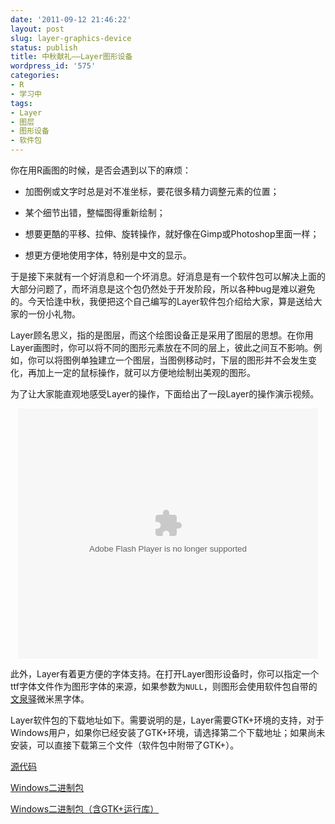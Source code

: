 ```yaml
---
date: '2011-09-12 21:46:22'
layout: post
slug: layer-graphics-device
status: publish
title: 中秋献礼——Layer图形设备
wordpress_id: '575'
categories:
- R
- 学习中
tags:
- Layer
- 图层
- 图形设备
- 软件包
---
```


你在用R画图的时候，是否会遇到以下的麻烦：

	
  * 加图例或文字时总是对不准坐标，要花很多精力调整元素的位置；
	
  * 某个细节出错，整幅图得重新绘制；
	
  * 想要更酷的平移、拉伸、旋转操作，就好像在Gimp或Photoshop里面一样；
	
  * 想更方便地使用字体，特别是中文的显示。


于是接下来就有一个好消息和一个坏消息。好消息是有一个软件包可以解决上面的大部分问题了，而坏消息是这个包仍然处于开发阶段，所以各种bug是难以避免的。今天恰逢中秋，我便把这个自己编写的Layer软件包介绍给大家，算是送给大家的一份小礼物。

Layer顾名思义，指的是图层，而这个绘图设备正是采用了图层的思想。在你用Layer画图时，你可以将不同的图形元素放在不同的层上，彼此之间互不影响。例如，你可以将图例单独建立一个图层，当图例移动时，下层的图形并不会发生变化，再加上一定的鼠标操作，就可以方便地绘制出美观的图形。

为了让大家能直观地感受Layer的操作，下面给出了一段Layer的操作演示视频。

<p><center><embed src="http://player.youku.com/player.php/sid/XMzAzNDkyNTU2/v.swf" allowFullScreen="true" quality="high" width="480" height="400" align="middle" allowScriptAccess="always" type="application/x-shockwave-flash"></embed></center></p>

此外，Layer有着更方便的字体支持。在打开Layer图形设备时，你可以指定一个ttf字体文件作为图形字体的来源，如果参数为`NULL`，则图形会使用软件包自带的[文泉驿](http://wenq.org)微米黑字体。

Layer软件包的下载地址如下。需要说明的是，Layer需要GTK+环境的支持，对于Windows用户，如果你已经安装了GTK+环境，请选择第二个下载地址；如果尚未安装，可以直接下载第三个文件（软件包中附带了GTK+）。

[源代码](http://yixuan.cos.name/cn/wp-content/uploads/2011/09/Layer_0.1-0.tar.gz)

[Windows二进制包](http://yixuan.cos.name/cn/wp-content/uploads/2011/09/Layer_0.1-0.zip)

[Windows二进制包（含GTK+运行库）](http://yixuan.cos.name/cn/wp-content/uploads/2011/09/Layer.zip)
